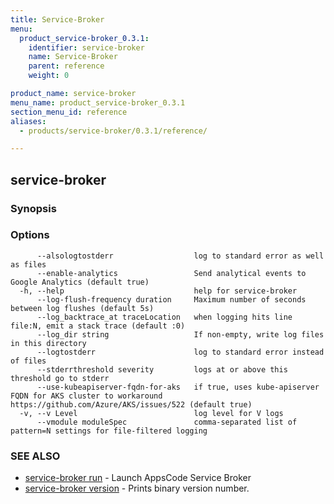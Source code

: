 ```yaml
---
title: Service-Broker
menu:
  product_service-broker_0.3.1:
    identifier: service-broker
    name: Service-Broker
    parent: reference
    weight: 0

product_name: service-broker
menu_name: product_service-broker_0.3.1
section_menu_id: reference
aliases:
  - products/service-broker/0.3.1/reference/

---
```

## service-broker



### Synopsis



### Options

```
      --alsologtostderr                  log to standard error as well as files
      --enable-analytics                 Send analytical events to Google Analytics (default true)
  -h, --help                             help for service-broker
      --log-flush-frequency duration     Maximum number of seconds between log flushes (default 5s)
      --log_backtrace_at traceLocation   when logging hits line file:N, emit a stack trace (default :0)
      --log_dir string                   If non-empty, write log files in this directory
      --logtostderr                      log to standard error instead of files
      --stderrthreshold severity         logs at or above this threshold go to stderr
      --use-kubeapiserver-fqdn-for-aks   if true, uses kube-apiserver FQDN for AKS cluster to workaround https://github.com/Azure/AKS/issues/522 (default true)
  -v, --v Level                          log level for V logs
      --vmodule moduleSpec               comma-separated list of pattern=N settings for file-filtered logging
```

### SEE ALSO

* [service-broker run](/products/service-broker/0.3.1/reference/service-broker_run)	 - Launch AppsCode Service Broker
* [service-broker version](/products/service-broker/0.3.1/reference/service-broker_version)	 - Prints binary version number.

